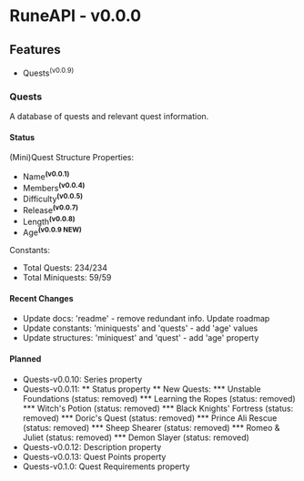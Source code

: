 # RuneAPI - v0.0.0

## Features
* Quests<sup>(v0.0.9)</sup>

### Quests
A database of quests and relevant quest information.

#### Status
(Mini)Quest Structure Properties:
* Name<sup>**(v0.0.1)**</sup>
* Members<sup>**(v0.0.4)**</sup>
* Difficulty<sup>**(v0.0.5)**</sup>
* Release<sup>**(v0.0.7)**</sup>
* Length<sup>**(v0.0.8)**</sup>
* Age<sup>**(v0.0.9 NEW)**</sup>

Constants:
* Total Quests: 234/234
* Total Miniquests: 59/59

#### Recent Changes
* Update docs: 'readme' - remove redundant info. Update roadmap
* Update constants: 'miniquests' and 'quests' - add 'age' values
* Update structures: 'miniquest' and 'quest' - add 'age' property

#### Planned
* Quests-v0.0.10: Series property
* Quests-v0.0.11:
** Status property
** New Quests:
*** Unstable Foundations (status: removed)
*** Learning the Ropes (status: removed)
*** Witch's Potion (status: removed)
*** Black Knights' Fortress (status: removed)
*** Doric's Quest (status: removed)
*** Prince Ali Rescue (status: removed)
*** Sheep Shearer (status: removed)
*** Romeo & Juliet (status: removed)
*** Demon Slayer (status: removed)
* Quests-v0.0.12: Description property
* Quests-v0.0.13: Quest Points property
* Quests-v0.1.0: Quest Requirements property